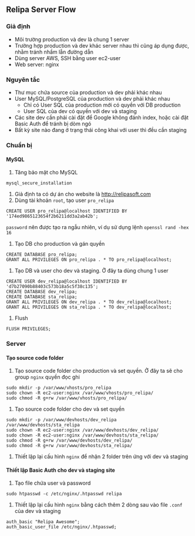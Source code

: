 ## Relipa Server Flow

### Giả định
* Môi trường production và dev là chung 1 server
* Trường hợp production và dev khác server nhau thì cũng áp dụng được, nhằm tránh nhầm lẫn đường dẫn
* Dùng server AWS, SSH bằng user ec2-user
* Web server: nginx

### Nguyên tắc
* Thư mục chứa source của production và dev phải khác nhau
* User MySQL/PostgreSQL của production và dev phải khác nhau
  * Chỉ có User SQL của production mới có quyền với DB production
  * User SQL của dev có quyền với dev và staging  
* Các site dev cần phải cài đặt để Google không đánh index, hoặc cài đặt Basic Auth để tránh bị dòm ngó
* Bất kỳ site nào đang ở trạng thái công khai với user thì đều cần staging

### Chuẩn bị
#### MySQL

1. Tăng bảo mật cho MySQL
 ```
 mysql_secure_installation
 ```

1. Giả định ta có dự án cho website là http://relipasoft.com
1. Dùng tài khoản `root`, tạo user `pro_relipa`
 ```
 CREATE USER pro_relipa@localhost IDENTIFIED BY '174ed9865123654f2b6211dd3a2ab42b';
 ```
 `password` nên được tạo ra ngẫu nhiên, ví dụ sử dụng lệnh `openssl rand -hex 16`

1. Tạo DB cho production và gán quyền
 ```
 CREATE DATABASE pro_relipa;
 GRANT ALL PRIVILEGES ON pro_relipa . * TO pro_relipa@localhost;
 ```
1. Tạo DB và user cho dev và staging. Ở đây ta dùng chung 1 user

 ```
 CREATE USER dev_relipa@localhost IDENTIFIED BY 'd7b27090b88403c573b18a5c5f38c135';
 CREATE DATABASE dev_relipa;
 CREATE DATABASE sta_relipa;
 GRANT ALL PRIVILEGES ON dev_relipa . * TO dev_relipa@localhost;
 GRANT ALL PRIVILEGES ON sta_relipa . * TO dev_relipa@localhost;
 ```

1. Flush

 ```
 FLUSH PRIVILEGES;
 ```

### Server
#### Tạo source code folder
1. Tạo source code folder cho production và set quyền. Ở đây ta sẽ cho group `nginx` quyền đọc ghi

 ```
 sudo mkdir -p /var/www/vhosts/pro_relipa
 sudo chown -R ec2-user:nginx /var/www/vhosts/pro_relipa/
 sudo chmod -R g+rw /var/www/vhosts/pro_relipa/
 ```
1. Tạo source code folder cho dev và set quyền

 ```
 sudo mkdir -p /var/www/devhosts/dev_relipa /var/www/devhosts/sta_relipa
 sudo chown -R ec2-user:nginx /var/www/devhosts/dev_relipa/
 sudo chown -R ec2-user:nginx /var/www/devhosts/sta_relipa/
 sudo chmod -R g+rw /var/www/devhosts/dev_relipa/
 sudo chmod -R g+rw /var/www/devhosts/sta_relipa/
 ```
1. Thiết lập lại cấu hình `nginx` để nhận 2 folder trên ứng với dev và staging

#### Thiết lập Basic Auth cho dev và staging site
1. Tạo file chứa user và password

 ```
 sudo htpasswd -c /etc/nginx/.htpasswd relipa
 ```
1. Thiết lập lại cấu hình `nginx` bằng cách thêm 2 dòng sau vào file `.conf` của dev và staging

 ```
 auth_basic "Relipa Awesome";
 auth_basic_user_file /etc/nginx/.htpasswd;
 ```
